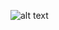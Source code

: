 ![alt text](https://camo.githubusercontent.com/3287eb3039bd6b3612e964167ddcd0c2317afdf408106600532e7f7b510be4a4/68747470733a2f2f7777772e736b792e64652f7374617469632f696d672f66696c6d686967686c69676874732f736b795f31372d30335f74726f6c6c732e6a7067)
